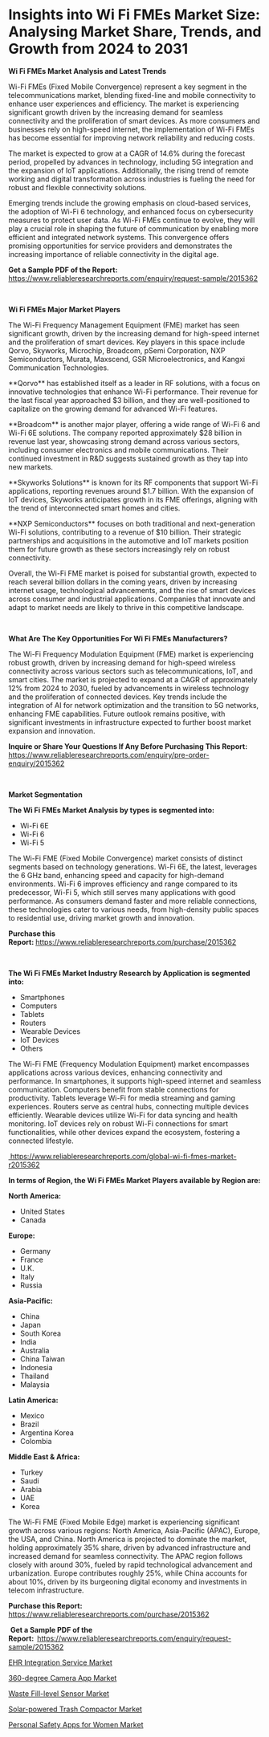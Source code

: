 <p><h1>Insights into Wi Fi FMEs Market Size: Analysing Market Share, Trends, and Growth from 2024 to 2031</h1></p><p><strong>Wi Fi FMEs Market Analysis and Latest Trends</strong></p>
<p><p>Wi-Fi FMEs (Fixed Mobile Convergence) represent a key segment in the telecommunications market, blending fixed-line and mobile connectivity to enhance user experiences and efficiency. The market is experiencing significant growth driven by the increasing demand for seamless connectivity and the proliferation of smart devices. As more consumers and businesses rely on high-speed internet, the implementation of Wi-Fi FMEs has become essential for improving network reliability and reducing costs.</p><p>The market is expected to grow at a CAGR of 14.6% during the forecast period, propelled by advances in technology, including 5G integration and the expansion of IoT applications. Additionally, the rising trend of remote working and digital transformation across industries is fueling the need for robust and flexible connectivity solutions. </p><p>Emerging trends include the growing emphasis on cloud-based services, the adoption of Wi-Fi 6 technology, and enhanced focus on cybersecurity measures to protect user data. As Wi-Fi FMEs continue to evolve, they will play a crucial role in shaping the future of communication by enabling more efficient and integrated network systems. This convergence offers promising opportunities for service providers and demonstrates the increasing importance of reliable connectivity in the digital age.</p></p>
<p><strong>Get a Sample PDF of the Report:&nbsp;</strong> <a href="https://www.reliableresearchreports.com/enquiry/request-sample/2015362?utm_campaign=1588&utm_medium=2&utm_source=Github&utm_content=ia&utm_term=27102024&utm_id=wi-fi-fmes">https://www.reliableresearchreports.com/enquiry/request-sample/2015362</a></p>
<p>&nbsp;</p>
<p><strong>Wi Fi FMEs Major Market Players</strong></p>
<p><p>The Wi-Fi Frequency Management Equipment (FME) market has seen significant growth, driven by the increasing demand for high-speed internet and the proliferation of smart devices. Key players in this space include Qorvo, Skyworks, Microchip, Broadcom, pSemi Corporation, NXP Semiconductors, Murata, Maxscend, GSR Microelectronics, and Kangxi Communication Technologies.</p><p>**Qorvo** has established itself as a leader in RF solutions, with a focus on innovative technologies that enhance Wi-Fi performance. Their revenue for the last fiscal year approached $3 billion, and they are well-positioned to capitalize on the growing demand for advanced Wi-Fi features.</p><p>**Broadcom** is another major player, offering a wide range of Wi-Fi 6 and Wi-Fi 6E solutions. The company reported approximately $28 billion in revenue last year, showcasing strong demand across various sectors, including consumer electronics and mobile communications. Their continued investment in R&D suggests sustained growth as they tap into new markets.</p><p>**Skyworks Solutions** is known for its RF components that support Wi-Fi applications, reporting revenues around $1.7 billion. With the expansion of IoT devices, Skyworks anticipates growth in its FME offerings, aligning with the trend of interconnected smart homes and cities.</p><p>**NXP Semiconductors** focuses on both traditional and next-generation Wi-Fi solutions, contributing to a revenue of $10 billion. Their strategic partnerships and acquisitions in the automotive and IoT markets position them for future growth as these sectors increasingly rely on robust connectivity.</p><p>Overall, the Wi-Fi FME market is poised for substantial growth, expected to reach several billion dollars in the coming years, driven by increasing internet usage, technological advancements, and the rise of smart devices across consumer and industrial applications. Companies that innovate and adapt to market needs are likely to thrive in this competitive landscape.</p></p>
<p>&nbsp;</p>
<p><strong>What Are The Key Opportunities For Wi Fi FMEs Manufacturers?</strong></p>
<p><p>The Wi-Fi Frequency Modulation Equipment (FME) market is experiencing robust growth, driven by increasing demand for high-speed wireless connectivity across various sectors such as telecommunications, IoT, and smart cities. The market is projected to expand at a CAGR of approximately 12% from 2024 to 2030, fueled by advancements in wireless technology and the proliferation of connected devices. Key trends include the integration of AI for network optimization and the transition to 5G networks, enhancing FME capabilities. Future outlook remains positive, with significant investments in infrastructure expected to further boost market expansion and innovation.</p></p>
<p><strong>Inquire or Share Your Questions If Any Before Purchasing This Report:</strong> <a href="https://www.reliableresearchreports.com/enquiry/pre-order-enquiry/2015362?utm_campaign=1588&utm_medium=2&utm_source=Github&utm_content=ia&utm_term=27102024&utm_id=wi-fi-fmes">https://www.reliableresearchreports.com/enquiry/pre-order-enquiry/2015362</a></p>
<p>&nbsp;</p>
<p><strong>Market Segmentation</strong></p>
<p><strong>The Wi Fi FMEs Market Analysis by types is segmented into:</strong></p>
<p><ul><li>Wi-Fi 6E</li><li>Wi-Fi 6</li><li>Wi-Fi 5</li></ul></p>
<p><p>The Wi-Fi FME (Fixed Mobile Convergence) market consists of distinct segments based on technology generations. Wi-Fi 6E, the latest, leverages the 6 GHz band, enhancing speed and capacity for high-demand environments. Wi-Fi 6 improves efficiency and range compared to its predecessor, Wi-Fi 5, which still serves many applications with good performance. As consumers demand faster and more reliable connections, these technologies cater to various needs, from high-density public spaces to residential use, driving market growth and innovation.</p></p>
<p><strong>Purchase this Report:&nbsp;</strong><a href="https://www.reliableresearchreports.com/purchase/2015362?utm_campaign=1588&utm_medium=2&utm_source=Github&utm_content=ia&utm_term=27102024&utm_id=wi-fi-fmes">https://www.reliableresearchreports.com/purchase/2015362</a></p>
<p>&nbsp;</p>
<p><strong>The Wi Fi FMEs Market Industry Research by Application is segmented into:</strong></p>
<p><ul><li>Smartphones</li><li>Computers</li><li>Tablets</li><li>Routers</li><li>Wearable Devices</li><li>IoT Devices</li><li>Others</li></ul></p>
<p><p>The Wi-Fi FME (Frequency Modulation Equipment) market encompasses applications across various devices, enhancing connectivity and performance. In smartphones, it supports high-speed internet and seamless communication. Computers benefit from stable connections for productivity. Tablets leverage Wi-Fi for media streaming and gaming experiences. Routers serve as central hubs, connecting multiple devices efficiently. Wearable devices utilize Wi-Fi for data syncing and health monitoring. IoT devices rely on robust Wi-Fi connections for smart functionalities, while other devices expand the ecosystem, fostering a connected lifestyle.</p></p>
<p><a href="https://www.reliableresearchreports.com/global-wi-fi-fmes-market-r2015362?utm_campaign=1588&utm_medium=2&utm_source=Github&utm_content=ia&utm_term=27102024&utm_id=wi-fi-fmes">&nbsp;https://www.reliableresearchreports.com/global-wi-fi-fmes-market-r2015362</a></p>
<p><strong>In terms of Region, the Wi Fi FMEs Market Players available by Region are:</strong></p>
<p>
    <p> <strong> North America: </strong>
        <ul>
            <li>United States</li>
            <li>Canada</li>
        </ul>
        </p> 
    <p> <strong> Europe: </strong>
        <ul>
            <li>Germany</li>
            <li>France</li>
            <li>U.K.</li>
            <li>Italy</li>
            <li>Russia</li>
        </ul>
        </p> 
    <p> <strong> Asia-Pacific: </strong>
        <ul>
            <li>China</li>
            <li>Japan</li>
            <li>South Korea</li>
            <li>India</li>
            <li>Australia</li>
            <li>China Taiwan</li>
            <li>Indonesia</li>
            <li>Thailand</li>
            <li>Malaysia</li>
        </ul>
        </p> 
    <p> <strong> Latin America: </strong>
        <ul>
            <li>Mexico</li>
            <li>Brazil</li>
            <li>Argentina Korea</li>
            <li>Colombia</li>
        </ul>
        </p> 
    <p> <strong> Middle East & Africa: </strong>
        <ul>
            <li>Turkey</li>
            <li>Saudi</li>
            <li>Arabia</li>
            <li>UAE</li>
            <li>Korea</li>
        </ul>
    </p>
    </p>
<p><p>The Wi-Fi FME (Fixed Mobile Edge) market is experiencing significant growth across various regions: North America, Asia-Pacific (APAC), Europe, the USA, and China. North America is projected to dominate the market, holding approximately 35% share, driven by advanced infrastructure and increased demand for seamless connectivity. The APAC region follows closely with around 30%, fueled by rapid technological advancement and urbanization. Europe contributes roughly 25%, while China accounts for about 10%, driven by its burgeoning digital economy and investments in telecom infrastructure.</p></p>
<p><strong>Purchase this Report: </strong><a href="https://www.reliableresearchreports.com/purchase/2015362?utm_campaign=1588&utm_medium=2&utm_source=Github&utm_content=ia&utm_term=27102024&utm_id=wi-fi-fmes">https://www.reliableresearchreports.com/purchase/2015362</a></p>
<p>&nbsp;<strong>Get a Sample PDF of the Report:&nbsp;&nbsp;</strong><a href="https://www.reliableresearchreports.com/enquiry/request-sample/2015362?utm_campaign=1588&utm_medium=2&utm_source=Github&utm_content=ia&utm_term=27102024&utm_id=wi-fi-fmes">https://www.reliableresearchreports.com/enquiry/request-sample/2015362</a></p>
<p><strong></strong></p>
<p><p><a href="https://www.linkedin.com/pulse/ehr-integration-service-market-overview-forecast-2024-2031-cnt5e?utm_campaign=1588&utm_medium=2&utm_source=Github&utm_content=ia&utm_term=27102024&utm_id=wi-fi-fmes">EHR Integration Service Market</a></p><p><a href="https://www.linkedin.com/pulse/360-degree-camera-app-market-segmentation-geographical-regions-g7u8e?utm_campaign=1588&utm_medium=2&utm_source=Github&utm_content=ia&utm_term=27102024&utm_id=wi-fi-fmes">360-degree Camera App Market</a></p><p><a href="https://www.linkedin.com/pulse/strategic-forecast-waste-fill-level-sensor-market-growth-trends-b70ue?utm_campaign=1588&utm_medium=2&utm_source=Github&utm_content=ia&utm_term=27102024&utm_id=wi-fi-fmes">Waste Fill-level Sensor Market</a></p><p><a href="https://www.linkedin.com/pulse/solar-powered-trash-compactor-market-research-report-exploring-fztqe?utm_campaign=1588&utm_medium=2&utm_source=Github&utm_content=ia&utm_term=27102024&utm_id=wi-fi-fmes">Solar-powered Trash Compactor Market</a></p><p><a href="https://www.linkedin.com/pulse/market-dynamics-future-trends-global-personal-safety-apps-women-zwo1e?utm_campaign=1588&utm_medium=2&utm_source=Github&utm_content=ia&utm_term=27102024&utm_id=wi-fi-fmes">Personal Safety Apps for Women Market</a></p></p>